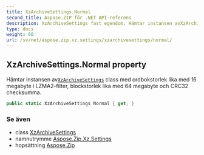 ```yaml
---
title: XzArchiveSettings.Normal
second_title: Aspose.ZIP för .NET API-referens
description: XzArchiveSettings fast egendom. Hämtar instansen avXzArchiveSettings class med ordbokstorlek lika med 16 megabyte i LZMA2filter blockstorlek lika med 64 megabyte och CRC32 checksumma.
type: docs
weight: 60
url: /sv/net/aspose.zip.xz.settings/xzarchivesettings/normal/
---
```

## XzArchiveSettings.Normal property

Hämtar instansen av[`XzArchiveSettings`](../) class med ordbokstorlek lika med 16 megabyte i LZMA2-filter, blockstorlek lika med 64 megabyte och CRC32 checksumma.

```csharp
public static XzArchiveSettings Normal { get; }
```

### Se även

* class [XzArchiveSettings](../)
* namnutrymme [Aspose.Zip.Xz.Settings](../../xzarchivesettings/)
* hopsättning [Aspose.Zip](../../../)


